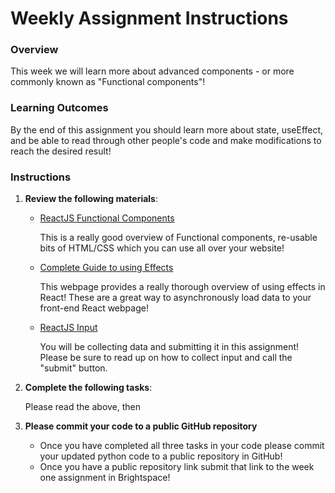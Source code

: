 # Weekly Assignment Instructions


### Overview
This week we will learn more about advanced components - or more commonly known as "Functional components"!

### Learning Outcomes

By the end of this assignment you should learn more about state, useEffect, and be able to read through other people's code and make modifications to reach the desired result!

### Instructions
1. **Review the following materials**:

   - [ReactJS Functional Components](https://www.geeksforgeeks.org/reactjs-functional-components/)
  
       This is a really good overview of Functional components, re-usable bits of HTML/CSS which you can use all over your website!

   - [Complete Guide to using Effects](https://blog.logrocket.com/useeffect-react-hook-complete-guide/)
  
       This webpage provides a really thorough overview of using effects in React!  These are a great way to asynchronously load data to your front-end React webpage!

   - [ReactJS Input](https://react.dev/reference/react-dom/components/input)
  
       You will be collecting data and submitting it in this assignment!  Please be sure to read up on how to collect input and call the "submit" button.
      
3. **Complete the following tasks**:

   Please read the above, then 
   
4. **Please commit your code to a public GitHub repository**
    - Once you have completed all three tasks in your code please commit your updated python code to a public repository in GitHub!
    - Once you have a public repository link submit that link to the week one assignment in Brightspace!
